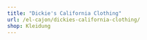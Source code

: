 ```yaml
---
title: "Dickie's California Clothing"
url: /el-cajon/dickies-california-clothing/
shop: Kleidung
---
```

